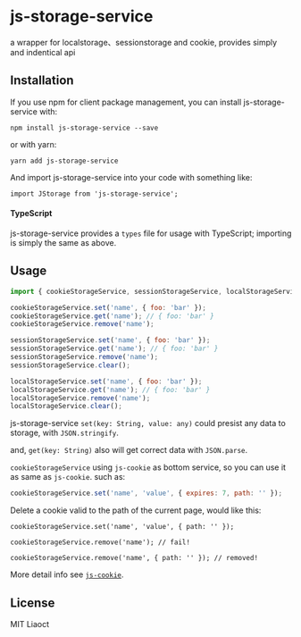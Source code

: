 # js-storage-service

a wrapper for localstorage、sessionstorage and cookie, provides simply and indentical api

## Installation

If you use npm for client package management, you can install js-storage-service with:

`npm install js-storage-service --save`

or with yarn:

`yarn add js-storage-service`

And import js-storage-service into your code with something like:

`import JStorage from 'js-storage-service';`

#### TypeScript

js-storage-service provides a `types` file for usage with TypeScript; importing is simply the same as above.

## Usage

```js
import { cookieStorageService, sessionStorageService, localStorageService } from 'js-storage-service';

cookieStorageService.set('name', { foo: 'bar' });
cookieStorageService.get('name'); // { foo: 'bar' }
cookieStorageService.remove('name');

sessionStorageService.set('name', { foo: 'bar' });
sessionStorageService.get('name'); // { foo: 'bar' }
sessionStorageService.remove('name');
sessionStorageService.clear();

localStorageService.set('name', { foo: 'bar' });
localStorageService.get('name'); // { foo: 'bar' }
localStorageService.remove('name');
localStorageService.clear();
```

js-storage-service `set(key: String, value: any)` could presist any data to storage, with `JSON.stringify`.

and, `get(key: String)` also will get correct data with `JSON.parse`.

`cookieStorageService` using `js-cookie` as bottom service, so you can use it as same as `js-cookie`. such as:

```js
cookieStorageService.set('name', 'value', { expires: 7, path: '' });
```

Delete a cookie valid to the path of the current page, would like this:

```
cookieStorageService.set('name', 'value', { path: '' });

cookieStorageService.remove('name'); // fail!

cookieStorageService.remove('name', { path: '' }); // removed!
```

More detail info see [`js-cookie`](git://github.com/js-cookie/js-cookie.git).

## License

MIT Liaoct

